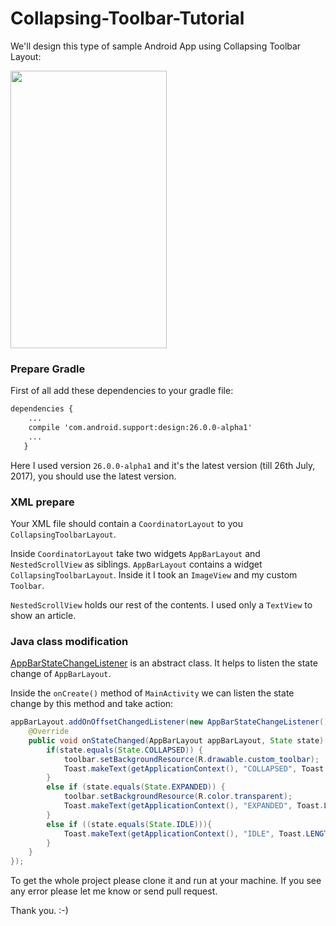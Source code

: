 # Collapsing-Toolbar-Tutorial

We'll design this type of sample Android App using Collapsing Toolbar Layout:

<img src="https://raw.githubusercontent.com/hasancse91/Collapsing-Toolbar-Tutorial/master/Data/image.gif" width="250" height="444" />

### Prepare Gradle
First of all add these dependencies to your gradle file: 
```xml
dependencies {
    ...
    compile 'com.android.support:design:26.0.0-alpha1'
    ...
   }
```
Here I used version `26.0.0-alpha1` and it's the latest version (till 26th July, 2017), you should use the latest version.

### XML prepare
Your XML file should contain a `CoordinatorLayout` to you `CollapsingToolbarLayout`.

Inside `CoordinatorLayout` take two widgets `AppBarLayout` and `NestedScrollView` as siblings. `AppBarLayout` contains a widget `CollapsingToolbarLayout`. Inside it I took an `ImageView` and my custom `Toolbar`.

`NestedScrollView` holds our rest of the contents. I used only a `TextView` to show an article.

### Java class modification

[AppBarStateChangeListener](https://github.com/hasancse91/Collapsing-Toolbar-Tutorial/blob/master/collapsing-toolbar-layout/app/src/main/java/com/hellohasan/collapsingtoolbarlayoutpractice/AppBarStateChangeListener.java) is an abstract class. It helps to listen the state change of `AppBarLayout`.

Inside the `onCreate()` method of `MainActivity` we can listen the state change by this method and take action:

```java
appBarLayout.addOnOffsetChangedListener(new AppBarStateChangeListener() {
    @Override
    public void onStateChanged(AppBarLayout appBarLayout, State state) {
        if(state.equals(State.COLLAPSED)) {
            toolbar.setBackgroundResource(R.drawable.custom_toolbar);
            Toast.makeText(getApplicationContext(), "COLLAPSED", Toast.LENGTH_SHORT).show();
        }
        else if (state.equals(State.EXPANDED)) {
            toolbar.setBackgroundResource(R.color.transparent);
            Toast.makeText(getApplicationContext(), "EXPANDED", Toast.LENGTH_SHORT).show();
        }
        else if ((state.equals(State.IDLE))){
            Toast.makeText(getApplicationContext(), "IDLE", Toast.LENGTH_SHORT).show();
        }
    }
});
```

To get the whole project please clone it and run at your machine. If you see any error please let me know or send pull request.

Thank you. :-)
